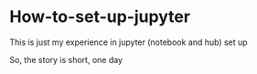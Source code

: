 # How-to-set-up-jupyter
This is just my experience in jupyter (notebook and hub) set up

So, the story is short, one day 
